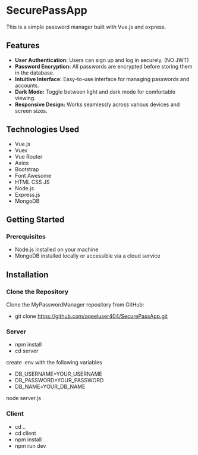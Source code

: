 # SecurePassApp 

This is a simple password manager built with Vue.js and express.

## Features

- **User Authentication:** Users can sign up and log in securely. (NO JWT)
- **Password Encryption:** All passwords are encrypted before storing them in the database.
- **Intuitive Interface:** Easy-to-use interface for managing passwords and accounts.
- **Dark Mode:** Toggle between light and dark mode for comfortable viewing.
- **Responsive Design:** Works seamlessly across various devices and screen sizes.

## Technologies Used

- Vue.js
- Vuex
- Vue Router
- Axios
- Bootstrap
- Font Awesome
- HTML CSS JS
- Node.js
- Express.js
- MongoDB

## Getting Started

### Prerequisites

- Node.js installed on your machine
- MongoDB installed locally or accessible via a cloud service

## Installation

### Clone the Repository

Clone the MyPasswordManager repository from GitHub:
- git clone https://github.com/aqeeluser404/SecurePassApp.git

### Server

- npm install
- cd server

create .env with the following variables

- DB_USERNAME=YOUR_USERNAME
- DB_PASSWORD=YOUR_PASSWORD
- DB_NAME=YOUR_DB_NAME

node server.js

### Client

- cd ..
- cd client
- npm install
- npm run dev


